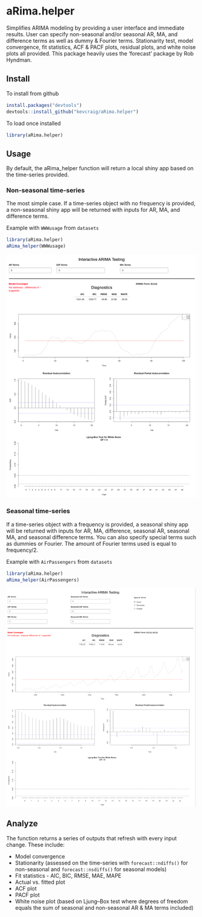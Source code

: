 
<!-- README.md is generated from README.Rmd. Please edit that file -->

# aRima.helper

<!-- badges: start -->

<!-- badges: end -->

Simplifies ARIMA modeling by providing a user interface and immediate
results. User can specify non-seasonal and/or seasonal AR, MA, and
difference terms as well as dummy & Fourier terms. Stationarity test,
model convergence, fit statistics, ACF & PACF plots, residual plots, and
white noise plots all provided. This package heavily uses the ‘forecast’
package by Rob Hyndman.

## Install

To install from github

``` r
install.packages("devtools")
devtools::install_github("kevcraig/aRima.helper")
```

To load once installed

``` r
library(aRima.helper)
```

## Usage

By default, the aRima\_helper function will return a local shiny app
based on the time-series provided.

### Non-seasonal time-series

The most simple case. If a time-series object with no frequency is
provided, a non-seasonal shiny app will be returned with inputs for AR,
MA, and difference terms.

Example with `WWWusage` from `datasets`

``` r
library(aRima.helper)
aRima_helper(WWWusage)
```

![Non-Seasonal Output.](Non-Seasonal.png)

### Seasonal time-series

If a time-series object with a frequency is provided, a seasonal shiny
app will be returned with inputs for AR, MA, difference, seasonal AR,
seasonal MA, and seasonal difference terms. You can also specify special
terms such as dummies or Fourier. The amount of Fourier terms used is
equal to frequency/2.

Example with `AirPassengers` from `datasets`

``` r
library(aRima.helper)
aRima_helper(AirPassengers)
```

![Seasonal Output.](Seasonal.png)

## Analyze

The function returns a series of outputs that refresh with every input
change. These include:

  - Model convergence
  - Stationarity (assessed on the time-series with `forecast::ndiffs()`
    for non-seasonal and `forecast::nsdiffs()` for seasonal models)
  - Fit statistics - AIC, BIC, RMSE, MAE, MAPE
  - Actual vs. fitted plot
  - ACF plot
  - PACF plot
  - White noise plot (based on Ljung–Box test where degrees of freedom
    equals the sum of seasonal and non-seasonal AR & MA terms included)
